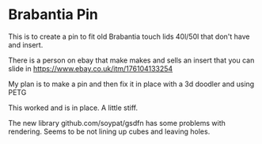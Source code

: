 # Brabantia Pin

This is to create a pin to fit old Brabantia touch lids 40l/50l that don't have and insert.

There is a person on ebay that make makes and sells an insert that you can slide in https://www.ebay.co.uk/itm/176104133254

My plan is to make a pin and then fix it in place with a 3d doodler and using PETG

This worked and is in place.  A little stiff.

The new library github.com/soypat/gsdfn has some problems with rendering.  Seems to be not lining up cubes and leaving holes.

